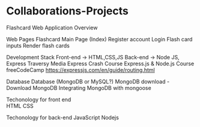 # Collaborations-Projects

Flashcard Web Application Overview

Web Pages
Flashcard Main Page (Index)
Register account 
Login 
Flash card inputs 
Render flash cards 

Development Stack
Front-end → HTML,CSS,JS
Back-end → Node JS, Express
 Traversy Media Express Crash Course 
 Express.js & Node.js Course freeCodeCamp
https://expressjs.com/en/guide/routing.html

Database
Database (MongoDB or MySQL?)
MongoDB download -
 Download MongoDB
Integrating MongoDB with mongoose


Techonology for front end  
HTML
CSS

Techonology for back-end 
JavaScript 
Nodejs 
 
 
 
 


